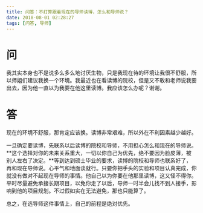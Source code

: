 ```yaml
---
title: 问答：不打算跟着现在的导师读博，怎么和导师说？
date: 2018-08-01 02:28:27
tags: [问答, 导师]
---
```


# 问
我其实本身也不是说多么多么地讨厌生物，只是我现在待的环境让我很不舒服，所以师姐们建议我换一个环境。我最近也在看读博的院校，但是又不敢和老师说我要出去，因为他一直以为我要在他这里读博。我应该怎么办呢？谢谢。

# 答
现在的环境不舒服，那肯定应该换。读博非常艰难，所以外在不利因素越少越好。

一旦确定要读博，先联系以后读博的院校和导师，不用担心怎么和现在的导师说。**这个选择对你的未来关系重大，一切以你自己为优先，绝不要因为脸皮薄，被别人左右了决定。**等到达到硕士毕业的要求，读博的院校和导师也联系好了，再和现在导师说。心平气和地面谈就行。只要你把手头的实验和项目认真完成，你就没有做对不起现在导师的事情。他自己以为你要在他那里读博，这又怪不得你。平时尽量避免承接长期项目，以免你走了以后，导师一时半会儿找不到人接手，影响到他的项目规划。不过假如实在无法避免，那也只能算了。

总之，在选导师这件事情上，自己的前程是绝对优先。
